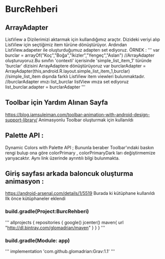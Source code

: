 # BurcRehberi

## ArrayAdapter
ListView a Dizilerimizi aktarmak için kullandığımız araçtır.
Dizideki veriyi alıp ListView için seçtiğimiz item türüne dönüştürüyor.
Ardından ListView.adapeter ile oluşturduğumuz adapterı set ediyoruz.
ÖRNEK :
'''
    var burclar = arrayOf("Koç","Boğa","İkizler","Yengeç","Aslan")
    //ArrayAdapter oluşturuyoruz.Bu sınıfın 'contexti' içerisinde 'simple_list_item_1' türünde 'burclar' dizisini ArrayAdaptere dönüştürüyoruz
    var burclarAdapter = ArrayAdapter<String>(this,android.R.layout.simple_list_item_1,burclar)
    //simple_list_item dışında farklı ListView item viewleri bulunmaktadır.
    //burclarAdapter ımızı list_burclar listView ımıza set ediyoruz
    list_burclar.adapter = burclarAdapter
'''
## Toolbar için Yardım Alınan Sayfa 
https://blog.iamsuleiman.com/toolbar-animation-with-android-design-support-library/
Animasyonlu Toolbar oluşturmak için kullanıldı

## Palette API :
Dynamic Colors with Palette API ;
    Bununla beraber Toolbar'ındaki baskın rengi bulup ona göre colorPrimary , colorPrimaryDark ları değiştirmemize yarıyacaktır.
    Aynı link üzerinde ayrıntılı bilgi bulunmakta.
        
## Giriş sayfası arkada baloncuk oluşturma animasyon :
https://android-arsenal.com/details/1/5519
Burada ki kütüphane kullanıldı  
Ilk önce kütüphaneler eklendi
### build.gradle(Project:BurcRehberi)
'''
allprojects {
    repositories {
        google()
        jcenter()
        maven{
            url "http://dl.bintray.com/glomadrian/maven"
        }
    }
} 
'''
### build.gradle(Module: app)
'''
    implementation 'com.github.glomadrian:Grav:1.1'
'''
   
         
      
